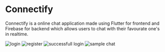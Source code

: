 # Connectify

Connectify is a online chat application made using Flutter for frontend and Firebase for backend which allows users to chat with their favourate one's in realtime.



![login](https://github.com/satvik2607-sharma/ChatAppFlutter/assets/85659670/60141c73-86b3-4194-af01-643dc462527d)
![register](https://github.com/satvik2607-sharma/ChatAppFlutter/assets/85659670/95054e72-5198-4b96-af1c-03cd09f9917e)
![successfull login](https://github.com/satvik2607-sharma/ChatAppFlutter/assets/85659670/6f1319e8-4a13-475c-9fc3-eb3206148fdf)
![sample chat](https://github.com/satvik2607-sharma/ChatAppFlutter/assets/85659670/7502b8b8-a369-49cb-883d-d0980cfebea3)
